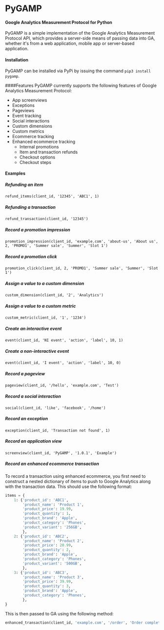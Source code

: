 # PyGAMP
#### Google Analytics Measurement Protocol for Python
PyGAMP is a simple implementation of the Google Analytics Measurement Protocol API, which provides a server-side means of passing data into GA, whether it's from a web application, mobile app or server-based application. 

#### Installation
PyGAMP can be installed via PyPi by issuing the command `pip3 install pygamp`.

####Features
PyGAMP currently supports the following features of Google Analytics Measurement Protocol: 

* App screenviews
* Exceptions
* Pageviews
* Event tracking
* Social interactions
* Custom dimensions
* Custom metrics
* Ecommerce tracking
* Enhanced ecommerce tracking
    * Internal promotions
    * Item and transaction refunds
    * Checkout options
    * Checkout steps

#### Examples
##### Refunding an item
`refund_items(client_id, '12345', 'ABC1', 1)`

##### Refunding a transaction
`refund_transaction(client_id, '12345')`

##### Record a promotion impression
`promotion_impression(client_id, 'example.com', 'about-us', 'About us', 2, 'PROMO1', 'Summer sale', 'Summer', 'Slot 1')`

##### Record a promotion click
`promotion_click(client_id, 2, 'PROMO1', 'Summer sale', 'Summer', 'Slot 1')`

##### Assign a value to a custom dimension
`custom_dimension(client_id, '2', 'Analytics')`

##### Assign a value to a custom metric
`custom_metric(client_id, '1', '1234')`

##### Create an interactive event
`event(client_id, 'NI event', 'action', 'label', 10, 1)`

##### Create a non-interactive event
`event(client_id, 'I event', 'action', 'label', 10, 0)`

##### Record a pageview
`pageview(client_id, '/hello', 'example.com', 'Test')`

##### Record a social interaction
`social(client_id, 'like', 'facebook', '/home')`

##### Record an exception
`exception(client_id, 'Transaction not found', 1)`

##### Record an application view
`screenview(client_id, 'PyGAMP', '1.0.1', 'Example')`

##### Record an enhanced ecommerce transaction
To record a transaction using enhanced ecommerce, you first need to construct a nested dictionary of items to push to Google Analytics along with the transaction data. This should use the following format: 

```python
items = {
    1: {'product_id': 'ABC1',
        'product_name': 'Product 1',
        'product_price': 19.99,
        'product_quantity': 1,
        'product_brand': 'Apple',
        'product_category': 'Phones',
        'product_variant': '256GB',
        },
    2: {'product_id': 'ABC2',
        'product_name': 'Product 2',
        'product_price': 20.99,
        'product_quantity': 2,
        'product_brand': 'Apple',
        'product_category': 'Phones',
        'product_variant': '500GB',
        },
    3: {'product_id': 'ABC3',
        'product_name': 'Product 3',
        'product_price': 39.99,
        'product_quantity': 3,
        'product_brand': 'Apple',
        'product_category': 'Phones',
        },
}
```

This is then passed to GA using the following method: 

```python
enhanced_transaction(client_id, 'example.com', '/order', 'Order complete', '12345', 199.99, 40.00, 0.00, '', items)
```

